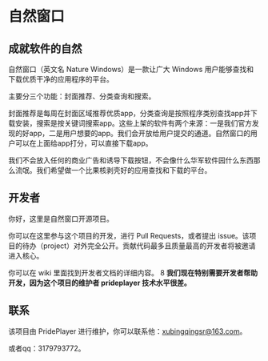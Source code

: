# 自然窗口

## 成就软件的自然

自然窗口（英文名 Nature Windows）是一款让广大 Windows 用户能够查找和下载优质干净的应用程序的平台。

主要分三个功能：封面推荐、分类查询和搜索。

封面推荐是每周在封面区域推荐优质app，分类查询是按照程序类别查找app并下载安装，搜索是按关键词搜索app。这些上架的软件有两个来源：一是我们官方发现的好app，二是用户想要的app。我们会开放给用户提交的通道。自然窗口的用户可以在上面给app打分，可以直接下载app。

我们不会放入任何的商业广告和诱导下载按钮，不会像什么华军软件园什么东西那么流氓。我们希望做一个比果核剥壳好的应用查找和下载的平台。

## 开发者

你好，这里是自然窗口开源项目。

你可以在这里参与这个项目的开发，进行 Pull Requests，或者提出 issue。该项目的待办（project）对外完全公开。贡献代码最多且质量最高的开发者将被邀请进入核心。

你可以在 wiki 里面找到开发者文档的详细内容。
8
**我们现在特别需要开发者帮助开发，因为这个项目的维护者 prideplayer 技术水平很差。**

## 联系

该项目由 PridePlayer 进行维护，你可以联系他：xubingqingsr@163.com。

或者qq：3179793772。
